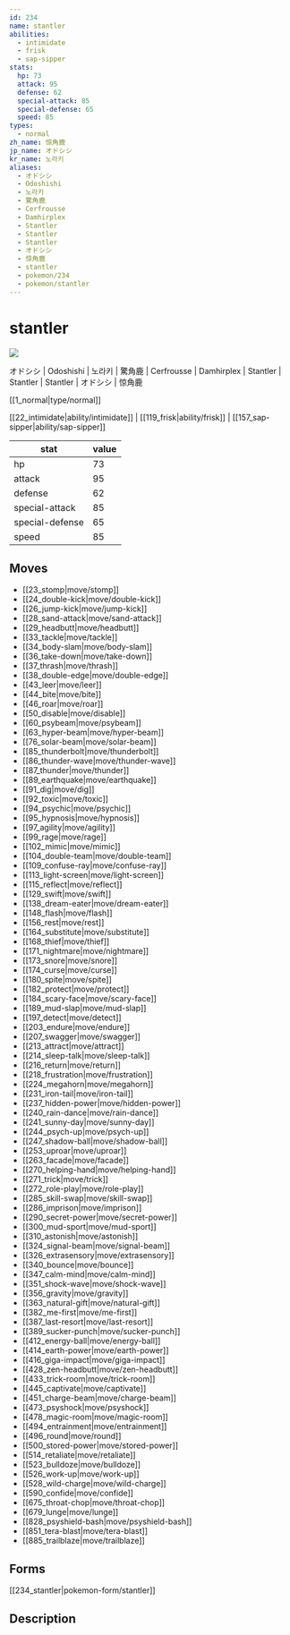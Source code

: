 ```yaml
---
id: 234
name: stantler
abilities:
  - intimidate
  - frisk
  - sap-sipper
stats:
  hp: 73
  attack: 95
  defense: 62
  special-attack: 85
  special-defense: 65
  speed: 85
types:
  - normal
zh_name: 惊角鹿
jp_name: オドシシ
kr_name: 노라키
aliases:
  - オドシシ
  - Odoshishi
  - 노라키
  - 驚角鹿
  - Cerfrousse
  - Damhirplex
  - Stantler
  - Stantler
  - Stantler
  - オドシシ
  - 惊角鹿
  - stantler
  - pokemon/234
  - pokemon/stantler
---
```

# stantler

![](https://raw.githubusercontent.com/PokeAPI/sprites/master/sprites/pokemon/234.png)

オドシシ | Odoshishi | 노라키 | 驚角鹿 | Cerfrousse | Damhirplex | Stantler | Stantler | Stantler | オドシシ | 惊角鹿

[[1_normal|type/normal]]

[[22_intimidate|ability/intimidate]] | [[119_frisk|ability/frisk]] | [[157_sap-sipper|ability/sap-sipper]]

|stat|value|
|---|---|
|hp|73|
|attack|95|
|defense|62|
|special-attack|85|
|special-defense|65|
|speed|85|


## Moves

- [[23_stomp|move/stomp]]
- [[24_double-kick|move/double-kick]]
- [[26_jump-kick|move/jump-kick]]
- [[28_sand-attack|move/sand-attack]]
- [[29_headbutt|move/headbutt]]
- [[33_tackle|move/tackle]]
- [[34_body-slam|move/body-slam]]
- [[36_take-down|move/take-down]]
- [[37_thrash|move/thrash]]
- [[38_double-edge|move/double-edge]]
- [[43_leer|move/leer]]
- [[44_bite|move/bite]]
- [[46_roar|move/roar]]
- [[50_disable|move/disable]]
- [[60_psybeam|move/psybeam]]
- [[63_hyper-beam|move/hyper-beam]]
- [[76_solar-beam|move/solar-beam]]
- [[85_thunderbolt|move/thunderbolt]]
- [[86_thunder-wave|move/thunder-wave]]
- [[87_thunder|move/thunder]]
- [[89_earthquake|move/earthquake]]
- [[91_dig|move/dig]]
- [[92_toxic|move/toxic]]
- [[94_psychic|move/psychic]]
- [[95_hypnosis|move/hypnosis]]
- [[97_agility|move/agility]]
- [[99_rage|move/rage]]
- [[102_mimic|move/mimic]]
- [[104_double-team|move/double-team]]
- [[109_confuse-ray|move/confuse-ray]]
- [[113_light-screen|move/light-screen]]
- [[115_reflect|move/reflect]]
- [[129_swift|move/swift]]
- [[138_dream-eater|move/dream-eater]]
- [[148_flash|move/flash]]
- [[156_rest|move/rest]]
- [[164_substitute|move/substitute]]
- [[168_thief|move/thief]]
- [[171_nightmare|move/nightmare]]
- [[173_snore|move/snore]]
- [[174_curse|move/curse]]
- [[180_spite|move/spite]]
- [[182_protect|move/protect]]
- [[184_scary-face|move/scary-face]]
- [[189_mud-slap|move/mud-slap]]
- [[197_detect|move/detect]]
- [[203_endure|move/endure]]
- [[207_swagger|move/swagger]]
- [[213_attract|move/attract]]
- [[214_sleep-talk|move/sleep-talk]]
- [[216_return|move/return]]
- [[218_frustration|move/frustration]]
- [[224_megahorn|move/megahorn]]
- [[231_iron-tail|move/iron-tail]]
- [[237_hidden-power|move/hidden-power]]
- [[240_rain-dance|move/rain-dance]]
- [[241_sunny-day|move/sunny-day]]
- [[244_psych-up|move/psych-up]]
- [[247_shadow-ball|move/shadow-ball]]
- [[253_uproar|move/uproar]]
- [[263_facade|move/facade]]
- [[270_helping-hand|move/helping-hand]]
- [[271_trick|move/trick]]
- [[272_role-play|move/role-play]]
- [[285_skill-swap|move/skill-swap]]
- [[286_imprison|move/imprison]]
- [[290_secret-power|move/secret-power]]
- [[300_mud-sport|move/mud-sport]]
- [[310_astonish|move/astonish]]
- [[324_signal-beam|move/signal-beam]]
- [[326_extrasensory|move/extrasensory]]
- [[340_bounce|move/bounce]]
- [[347_calm-mind|move/calm-mind]]
- [[351_shock-wave|move/shock-wave]]
- [[356_gravity|move/gravity]]
- [[363_natural-gift|move/natural-gift]]
- [[382_me-first|move/me-first]]
- [[387_last-resort|move/last-resort]]
- [[389_sucker-punch|move/sucker-punch]]
- [[412_energy-ball|move/energy-ball]]
- [[414_earth-power|move/earth-power]]
- [[416_giga-impact|move/giga-impact]]
- [[428_zen-headbutt|move/zen-headbutt]]
- [[433_trick-room|move/trick-room]]
- [[445_captivate|move/captivate]]
- [[451_charge-beam|move/charge-beam]]
- [[473_psyshock|move/psyshock]]
- [[478_magic-room|move/magic-room]]
- [[494_entrainment|move/entrainment]]
- [[496_round|move/round]]
- [[500_stored-power|move/stored-power]]
- [[514_retaliate|move/retaliate]]
- [[523_bulldoze|move/bulldoze]]
- [[526_work-up|move/work-up]]
- [[528_wild-charge|move/wild-charge]]
- [[590_confide|move/confide]]
- [[675_throat-chop|move/throat-chop]]
- [[679_lunge|move/lunge]]
- [[828_psyshield-bash|move/psyshield-bash]]
- [[851_tera-blast|move/tera-blast]]
- [[885_trailblaze|move/trailblaze]]

## Forms



[[234_stantler|pokemon-form/stantler]]

## Description



